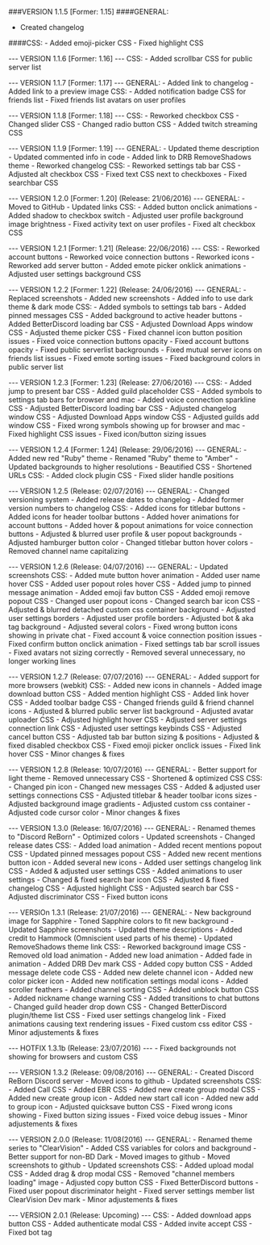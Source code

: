 ###VERSION 1.1.5 [Former: 1.15]
####GENERAL:
<ul>
	<li>Created changelog</li>
</ul>
####CSS:
		- Added emoji-picker CSS
		- Fixed highlight CSS

--- VERSION 1.1.6 [Former: 1.16] ---
	CSS:
		- Added scrollbar CSS for public server list

--- VERSION 1.1.7 [Former: 1.17] ---
	GENERAL:
		- Added link to changelog
		- Added link to a preview image
	CSS:
		- Added notification badge CSS for friends list
		- Fixed friends list avatars on user profiles

--- VERSION 1.1.8 [Former: 1.18] ---
	CSS:
		- Reworked checkbox CSS
		- Changed slider CSS
		- Changed radio button CSS
		- Added twitch streaming CSS

--- VERSION 1.1.9 [Former: 1.19] ---
	GENERAL:
		- Updated theme description
		- Updated commented info in code
		- Added link to DRB RemoveShadows theme
		- Reworked changelog
	CSS:
		- Reworked settings tab bar CSS
		- Adjusted alt checkbox CSS
		- Fixed text CSS next to checkboxes
		- Fixed searchbar CSS

--- VERSION 1.2.0 [Former: 1.20] (Release: 21/06/2016) ---
	GENERAL:
		- Moved to GitHub
		- Updated links
	CSS:
		- Added button onclick animations
		- Added shadow to checkbox switch
		- Adjusted user profile background image brightness
		- Fixed activity text on user profiles
		- Fixed alt checkbox CSS

--- VERSION 1.2.1 [Former: 1.21] (Release: 22/06/2016) ---
	CSS:
		- Reworked account buttons
		- Reworked voice connection buttons
		- Reworked icons
		- Reworked add server button
		- Added emote picker onklick animations
		- Adjusted user settings background CSS

--- VERSION 1.2.2 [Former: 1.22] (Release: 24/06/2016) ---
	GENERAL:
		- Replaced screenshots
		- Added new screenshots
		- Added info to use dark theme & dark mode
	CSS:
		- Added symbols to settings tab bars
		- Added pinned messages CSS
		- Added background to active header buttons
		- Added BetterDiscord loading bar CSS
		- Adjusted Download Apps window CSS
		- Adjusted theme picker CSS
		- Fixed channel icon button position issues
		- Fixed voice connection buttons opacity
		- Fixed account buttons opacity
		- Fixed public serverlist backgrounds
		- Fixed mutual server icons on friends list issues
		- Fixed emote sorting issues
		- Fixed background colors in public server list

--- VERSION 1.2.3 [Former: 1.23] (Release: 27/06/2016) ---
	CSS:
		- Added jump to present bar CSS
		- Added guild placeholder CSS
		- Added symbols to settings tab bars for browser and mac
		- Added voice connection sparkline CSS
		- Adjusted BetterDiscord loading bar CSS
		- Adjusted changelog window CSS
		- Adjusted Download Apps window CSS
		- Adjusted guilds add window CSS
		- Fixed wrong symbols showing up for browser and mac
		- Fixed highlight CSS issues
		- Fixed icon/button sizing issues

--- VERSION 1.2.4 [Former: 1.24] (Release: 29/06/2016) --- 
	GENERAL:
		- Added new red "Ruby" theme
		- Renamed "Ruby" theme to "Amber"
		- Updated backgrounds to higher resolutions
		- Beautified CSS
		- Shortened URLs
	CSS:
		- Added clock plugin CSS
		- Fixed slider handle positions
		
--- VERSION 1.2.5 (Release: 02/07/2016) ---
	GENERAL:
		- Changed versioning system
		- Added release dates to changelog
		- Added former version numbers to changelog
	CSS:
		- Added icons for titlebar buttons
		- Added icons for header toolbar buttons
		- Added hover animations for account buttons
		- Added hover & popout animations for voice connection buttons
		- Adjusted & blurred user profile & user popout backgrounds
		- Adjusted hamburger button color
		- Changed titlebar button hover colors
		- Removed channel name capitalizing

--- VERSION 1.2.6 (Release: 04/07/2016) ---
	GENERAL:
		- Updated screenshots
	CSS:
		- Added mute button hover animation
		- Added user name hover CSS
		- Added user popout roles hover CSS
		- Added jump to pinned message animation
		- Added emoji fav button CSS
		- Added emoji remove popout CSS
		- Changed user popout icons
		- Changed search bar icon CSS
		- Adjusted & blurred detached custom css container background
		- Adjusted user settings borders
		- Adjusted user profile borders
		- Adjusted bot & aka tag background
		- Adjusted several colors
		- Fixed wrong button icons showing in private chat
		- Fixed account & voice connection position issues
		- Fixed confirm button onclick animation
		- Fixed settings tab bar scroll issues
		- Fixed avatars not sizing correctly
		- Removed several unnecessary, no longer working lines

--- VERSION 1.2.7 (Release: 07/07/2016) ---
	GENERAL:
		- Added support for more browsers (webkit)
	CSS:
		- Added new icons in channels
		- Added image download button CSS
		- Added mention highlight CSS
		- Added link hover CSS
		- Added toolbar badge CSS
		- Changed friends guild & friend channel icons
		- Adjusted & blurred public server list background
		- Adjusted avatar uploader CSS
		- Adjusted highlight hover CSS
		- Adjusted server settings connection link CSS
		- Adjusted user settings keybinds CSS
		- Adjusted cancel button CSS
		- Adjusted tab bar button sizing & positions
		- Adjusted & fixed disabled checkbox CSS
		- Fixed emoji picker onclick issues
		- Fixed link hover CSS
		- Minor changes & fixes

--- VERSION 1.2.8 (Release: 10/07/2016) ---
	GENERAL:
		- Better support for light theme
		- Removed unnecessary CSS
		- Shortened & optimized CSS
	CSS:
		- Changed pin icon
		- Changed new messages CSS
		- Added & adjusted user settings connections CSS
		- Adjusted titlebar & header toolbar icons sizes
		- Adjusted background image gradients
		- Adjusted custom css container
		- Adjusted code cursor color
		- Minor changes & fixes

--- VERSION 1.3.0 (Release: 16/07/2016) ---
	GENERAL:
		- Renamed themes to "Discord ReBorn"
		- Optimized colors
		- Updated screenshots
		- Changed release dates
	CSS:
		- Added load animation
		- Added recent mentions popout CSS
		- Updated pinned messages popout CSS
		- Added new recent mentions button icon
		- Added several new icons
		- Added user settings changelog link CSS
		- Added & adjusted user settings CSS
		- Added animations to user settings
		- Changed & fixed search bar icon CSS
		- Adjusted & fixed changelog CSS
		- Adjusted highlight CSS
		- Adjusted search bar CSS
		- Adjusted discriminator CSS
		- Fixed button icons

--- VERSIOn 1.3.1 (Release: 21/07/2016) ---
	GENERAL:
		- New background image for Sapphire
		- Toned Sapphire colors to fit new background
		- Updated Sapphire screenshots
		- Updated theme descriptions
		- Added credit to Hammock (Omniscient used parts of his theme)
		- Updated RemoveShadows theme link
	CSS:
		- Reworked background image CSS
		- Removed old load animation
		- Added new load animation
		- Added fade in animation
		- Added DRB Dev mark CSS
		- Added copy button CSS
		- Added message delete code CSS
		- Added new delete channel icon
		- Added new color picker icon
		- Added new notification settings modal icons
		- Added scroller feathers
		- Added channel sorting CSS
		- Added unblock button CSS
		- Added nickname change warning CSS
		- Added transitions to chat buttons
		- Changed guild header drop down CSS
		- Changed BetterDiscord plugin/theme list CSS
		- Fixed user settings changelog link
		- Fixed animations causing text rendering issues
		- Fixed custom css editor CSS
		- Minor adjustements & fixes

--- HOTFIX 1.3.1b (Release: 23/07/2016) ---
                - Fixed backgrounds not showing for browsers and custom CSS

--- VERSION 1.3.2 (Release: 09/08/2016) ---
	GENERAL:
		- Created Discord ReBorn Discord server
		- Moved icons to github
		- Updated screenshots
	CSS:
		- Added Call CSS
		- Added EBR CSS 
		- Added new create group modal CSS
		- Added new create group icon
		- Added new start call icon
		- Added new add to group icon
		- Adjusted quicksave button CSS
		- Fixed wrong icons showing
		- Fixed button sizing issues
		- Fixed voice debug issues
		- Minor adjustements & fixes

--- VERSION 2.0.0 (Release: 11/08(2016) ---
	GENERAL:
		- Renamed theme series to "ClearVision"
		- Added CSS variables for colors and background
		- Better support for non-BD Dark
		- Moved images to github
		- Moved screenshots to github
		- Updated screenshots
	CSS:
		- Added upload modal CSS
		- Added drag & drop modal CSS
		- Removed "channel members loading" image
		- Adjusted copy button CSS
		- Fixed BetterDiscord buttons
		- Fixed user popout discriminator height
		- Fixed server settings member list ClearVision Dev mark
		- Minor adjustements & fixes

--- VERSION 2.0.1 (Release: Upcoming) ---
	CSS:
		- Added download apps button CSS
		- Added authenticate modal CSS
		- Added invite accept CSS
		- Fixed bot tag
